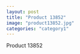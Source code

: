```yaml
---
layout: post
title: "Product 13852"
image: "product13852.jpg"
categories: "category1"
---
```

Product 13852
